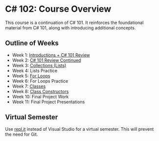 # <span>C# 102: Course Overview</span>
This course is a continuation of C# 101. It reinforces the foundational material from C# 101, along with introducing additional concepts.

## Outline of Weeks
- Week 1: [Introductions + C# 101 Review](Cs101Review/)
- Week 2: [C# 101 Review Continued](Cs101Review/)
- Week 3: [Collections (Lists)](Collections/)
- Week 4: Lists Practice
- Week 5: [For Loops](ForLoops/)
- Week 6: For Loops Practice
- Week 7: [Classes](Classes/)
- Week 8: [Class Constructors](ClassConstructors/)
- Week 10: Final Project Work
- Week 11: Final Project Presentations

## Virtual Semester
Use [repl.it](https://repl.it) instead of Visual Studio for a virtual semester. This will prevent the need for Git.